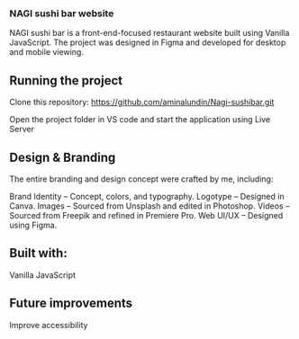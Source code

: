 ### NAGI sushi bar website
NAGI sushi bar is a front-end-focused restaurant website built using Vanilla JavaScript. The project was designed in Figma and developed for desktop and mobile viewing.

## Running the project
Clone this repository: https://github.com/aminalundin/Nagi-sushibar.git

Open the project folder in VS code and start the application using Live Server

## Design & Branding
The entire branding and design concept were crafted by me, including:

Brand Identity – Concept, colors, and typography.
Logotype – Designed in Canva.
Images – Sourced from Unsplash and edited in Photoshop.
Videos – Sourced from Freepik and refined in Premiere Pro.
Web UI/UX – Designed using Figma.

## Built with:
Vanilla JavaScript 

## Future improvements
Improve accessibility